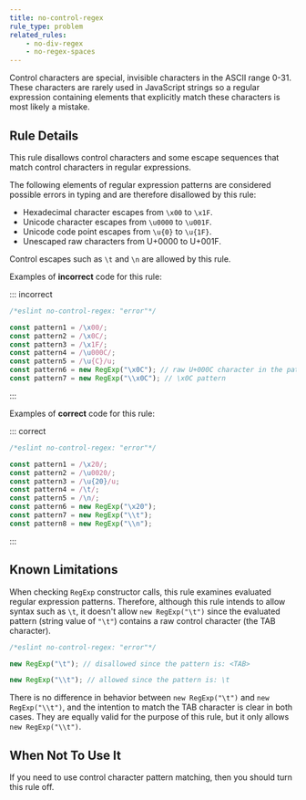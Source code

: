 ```yaml
---
title: no-control-regex
rule_type: problem
related_rules:
    - no-div-regex
    - no-regex-spaces
---
```


Control characters are special, invisible characters in the ASCII range 0-31. These characters are rarely used in JavaScript strings so a regular expression containing elements that explicitly match these characters is most likely a mistake.

## Rule Details

This rule disallows control characters and some escape sequences that match control characters in regular expressions.

The following elements of regular expression patterns are considered possible errors in typing and are therefore disallowed by this rule:

-   Hexadecimal character escapes from `\x00` to `\x1F`.
-   Unicode character escapes from `\u0000` to `\u001F`.
-   Unicode code point escapes from `\u{0}` to `\u{1F}`.
-   Unescaped raw characters from U+0000 to U+001F.

Control escapes such as `\t` and `\n` are allowed by this rule.

Examples of **incorrect** code for this rule:

::: incorrect

```js
/*eslint no-control-regex: "error"*/

const pattern1 = /\x00/;
const pattern2 = /\x0C/;
const pattern3 = /\x1F/;
const pattern4 = /\u000C/;
const pattern5 = /\u{C}/u;
const pattern6 = new RegExp("\x0C"); // raw U+000C character in the pattern
const pattern7 = new RegExp("\\x0C"); // \x0C pattern
```

:::

Examples of **correct** code for this rule:

::: correct

```js
/*eslint no-control-regex: "error"*/

const pattern1 = /\x20/;
const pattern2 = /\u0020/;
const pattern3 = /\u{20}/u;
const pattern4 = /\t/;
const pattern5 = /\n/;
const pattern6 = new RegExp("\x20");
const pattern7 = new RegExp("\\t");
const pattern8 = new RegExp("\\n");
```

:::

## Known Limitations

When checking `RegExp` constructor calls, this rule examines evaluated regular expression patterns. Therefore, although this rule intends to allow syntax such as `\t`, it doesn't allow `new RegExp("\t")` since the evaluated pattern (string value of `"\t"`) contains a raw control character (the TAB character).

```js
/*eslint no-control-regex: "error"*/

new RegExp("\t"); // disallowed since the pattern is: <TAB>

new RegExp("\\t"); // allowed since the pattern is: \t
```

There is no difference in behavior between `new RegExp("\t")` and `new RegExp("\\t")`, and the intention to match the TAB character is clear in both cases. They are equally valid for the purpose of this rule, but it only allows `new RegExp("\\t")`.

## When Not To Use It

If you need to use control character pattern matching, then you should turn this rule off.
